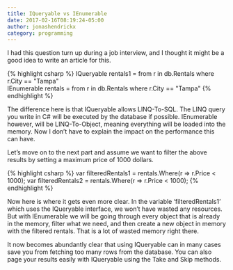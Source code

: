 ```yaml
---
title: IQueryable vs IEnumerable
date: 2017-02-16T08:19:24-05:00
author: jonashendrickx
category: programming
---
```

I had this question turn up during a job interview, and I thought it might be a good idea to write an article for this.

{% highlight csharp %}
IQueryable<Rental> rentals1 = from r in db.Rentals where r.City == "Tampa"    
IEnumerable<Rental> rentals = from r in db.Rentals where r.City == "Tampa"
{% endhighlight %}

The difference here is that IQueryable<T> allows LINQ-To-SQL. The LINQ query you write in C# will be executed by the database if possible. IEnumerable<T> however, will be LINQ-To-Object, meaning everything will be loaded into the memory. Now I don&#8217;t have to explain the impact on the performance this can have.

Let&#8217;s move on to the next part and assume we want to filter the above results by setting a maximum price of 1000 dollars.

{% highlight csharp %}
var filteredRentals1 = rentals.Where(r => r.Price < 1000);
var filteredRentals2 = rentals.Where(r => r.Price < 1000);
{% endhighlight %} 

Now here is where it gets even more clear. In the variable &#8216;filteredRentals1&#8217; which uses the IQueryable<T> interface, we won&#8217;t have wasted any resources. But with IEnumerable<T> we will be going through every object that is already in the memory, filter what we need, and then create a new object in memory with the filtered rentals. That is a lot of wasted memory right there.

It now becomes abundantly clear that using IQueryable<T> can in many cases save you from fetching too many rows from the database. You can also page your results easily with IQueryable using the Take and Skip methods.
